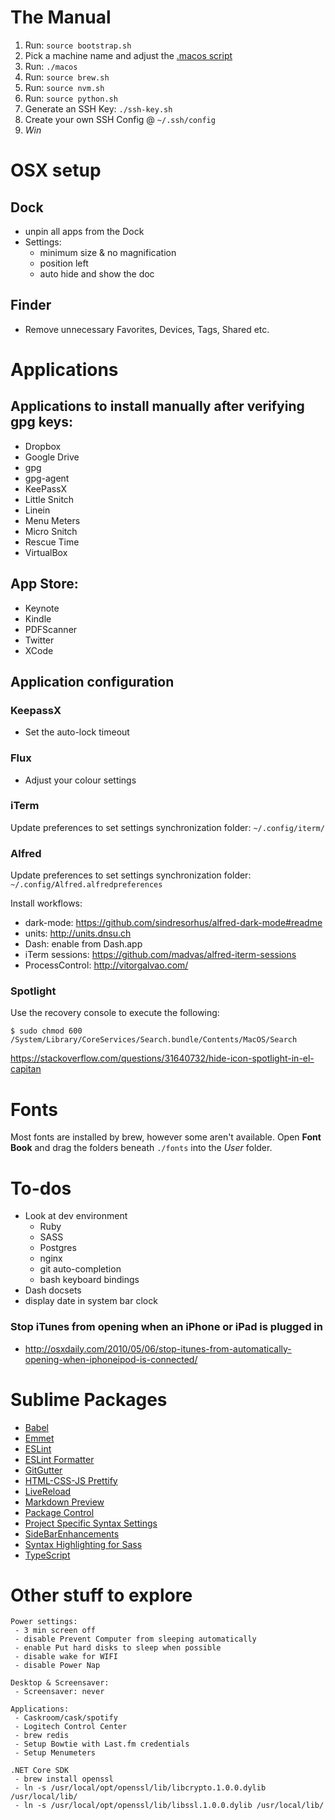 # The Manual

1. Run: `source bootstrap.sh`
2. Pick a machine name and adjust the [.macos script](https://github.com/dwightgunning/dotfiles/blob/7e199e43446bfcde2280def1b2d8d90faf384660/.macos#L19-L23)
3. Run: `./macos`
4. Run: `source brew.sh`
5. Run: `source nvm.sh`
6. Run: `source python.sh`
7. Generate an SSH Key: `./ssh-key.sh`
8. Create your own SSH Config @ `~/.ssh/config`
9. *Win*

# OSX setup

## Dock
 - unpin all apps from the Dock
 - Settings:
	 - minimum size & no magnification
	 - position left
	 - auto hide and show the doc

## Finder
 - Remove unnecessary Favorites, Devices, Tags, Shared etc.

# Applications

## Applications to install manually after verifying gpg keys:
 - Dropbox
 - Google Drive
 - gpg
 - gpg-agent
 - KeePassX
 - Little Snitch
 - Linein
 - Menu Meters
 - Micro Snitch
 - Rescue Time
 - VirtualBox

## App Store:
  - Keynote
  - Kindle
  - PDFScanner
  - Twitter
  - XCode

## Application configuration

### KeepassX

 - Set the auto-lock timeout

### Flux

 - Adjust your colour settings

### iTerm

Update preferences to set settings synchronization folder: `~/.config/iterm/`

### Alfred

Update preferences to set settings synchronization folder: `~/.config/Alfred.alfredpreferences`

Install workflows:
 - dark-mode: https://github.com/sindresorhus/alfred-dark-mode#readme
 - units: http://units.dnsu.ch
 - Dash: enable from Dash.app
 - iTerm sessions: https://github.com/madvas/alfred-iterm-sessions
 - ProcessControl: http://vitorgalvao.com/

### Spotlight

Use the recovery console to execute the following:

`$ sudo chmod 600 /System/Library/CoreServices/Search.bundle/Contents/MacOS/Search`

https://stackoverflow.com/questions/31640732/hide-icon-spotlight-in-el-capitan

# Fonts

Most fonts are installed by brew, however some aren't available. Open __Font Book__ and drag the folders beneath `./fonts` into the _User_ folder.

# To-dos

 - Look at dev environment
 	- Ruby
 	- SASS
 	- Postgres
 	- nginx
 	- git auto-completion
 	- bash keyboard bindings
 - Dash docsets
 - display date in system bar clock
### Stop iTunes from opening when an iPhone or iPad is plugged in
 - http://osxdaily.com/2010/05/06/stop-itunes-from-automatically-opening-when-iphoneipod-is-connected/

# Sublime Packages

- [Babel](https://packagecontrol.io/packages/Babel)
- [Emmet](https://packagecontrol.io/packages/Emmet)
- [ESLint](https://packagecontrol.io/packages/ESLint)
- [ESLint Formatter](https://packagecontrol.io/packages/ESLint-Formatter)
- [GitGutter](https://packagecontrol.io/packages/GitGutter)
- [HTML-CSS-JS Prettify](https://packagecontrol.io/packages/HTML-CSS-JS%20Prettify)
- [LiveReload](https://packagecontrol.io/packages/LiveReload)
- [Markdown Preview](https://packagecontrol.io/packages/Markdown%20Preview)
- [Package Control](https://packagecontrol.io/packages/Package%20Control)
- [Project Specific Syntax Settings](https://packagecontrol.io/packages/Project%20Specific%20Syntax%20Settings)
- [SideBarEnhancements](https://packagecontrol.io/packages/SideBarEnhancements)
- [Syntax Highlighting for Sass](https://packagecontrol.io/packages/Syntax%20Highlighting%20for%20Sass)
- [TypeScript](https://packagecontrol.io/packages/TypeScript)

# Other stuff to explore

	Power settings:
	 - 3 min screen off
	 - disable Prevent Computer from sleeping automatically
	 - enable Put hard disks to sleep when possible
	 - disable wake for WIFI
	 - disable Power Nap

	Desktop & Screensaver:
	 - Screensaver: never

	Applications:
	 - Caskroom/cask/spotify
	 - Logitech Control Center
	 - brew redis
	 - Setup Bowtie with Last.fm credentials
	 - Setup Menumeters

	.NET Core SDK
	 - brew install openssl
	 - ln -s /usr/local/opt/openssl/lib/libcrypto.1.0.0.dylib /usr/local/lib/
	 - ln -s /usr/local/opt/openssl/lib/libssl.1.0.0.dylib /usr/local/lib/
